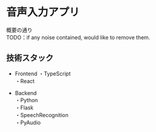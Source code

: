 # 音声入力アプリ
概要の通り  
TODO：if any noise contained, would like to remove them.

## 技術スタック
- Frontend
・TypeScript  
・React

- Backend  
・Python  
・Flask  
・SpeechRecognition  
・PyAudio
